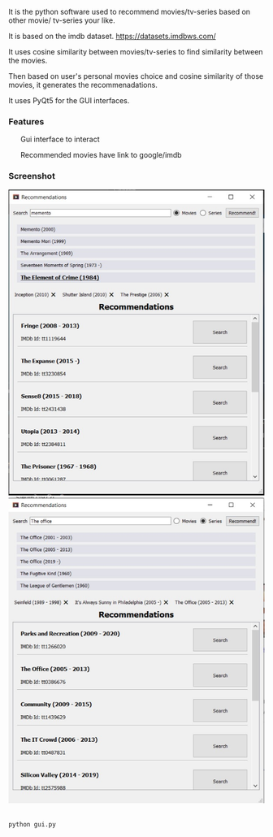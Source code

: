 It is the python software used to recommend movies/tv-series based on other movie/
tv-series your like.

It is based on the imdb dataset. https://datasets.imdbws.com/

It uses cosine similarity between movies/tv-series to find similarity between the movies.

Then based on user's personal movies choice and cosine similarity of those movies, it generates the recommenadations.

It uses PyQt5 for the GUI interfaces.


### Features
<ul>Gui interface to interact</ul>
<ul>Recommended movies have link to google/imdb </ul>

### Screenshot
![Sample1](https://github.com/nishan7/IMDb-Recommender/blob/master/demo.jpg)
![Sample1](https://github.com/nishan7/IMDb-Recommender/blob/master/demo_series.jpg)

##
```
python gui.py
```

##

